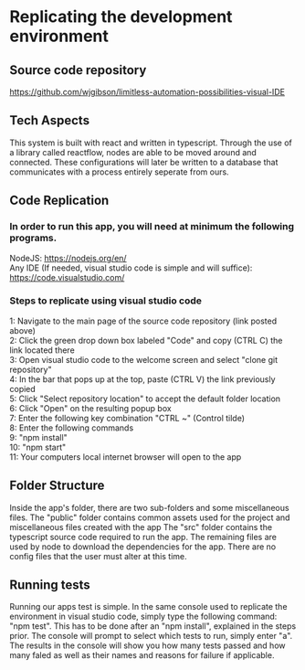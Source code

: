 # Replicating the development environment

## Source code repository
https://github.com/wjgibson/limitless-automation-possibilities-visual-IDE

## Tech Aspects
This system is built with react and written in typescript. Through the use of a library called reactflow, nodes are able to be moved around and connected.
These configurations will later be written to a database that communicates with a process entirely seperate from ours.

## Code Replication
### In order to run this app, you will need at minimum the following programs.
NodeJS: https://nodejs.org/en/<br>
Any IDE (If needed, visual studio code is simple and will suffice): https://code.visualstudio.com/

### Steps to replicate using visual studio code
1: Navigate to the main page of the source code repository (link posted above) <br>
2: Click the green drop down box labeled "Code" and copy (CTRL C) the link located there<br>
3: Open visual studio code to the welcome screen and select "clone git repository"<br>
4: In the bar that pops up at the top, paste (CTRL V) the link previously copied<br>
5: Click "Select repository location" to accept the default folder location<br>
6: Click "Open" on the resulting popup box<br>
7: Enter the following key combination "CTRL ~" (Control tilde)<br>
8: Enter the following commands<br>
9: "npm install"<br>
10: "npm start"<br>
11: Your computers local internet browser will open to the app

## Folder Structure
Inside the app's folder, there are two sub-folders and some miscellaneous files. The "public" folder contains common assets used for the project and miscellaneous files created with the app
The "src" folder contains the typescript source code required to run the app. The remaining files are used by node to download the dependencies for the app. There are no
config files that the user must alter at this time.

## Running tests
Running our apps test is simple. In the same console used to replicate the environment in visual studio code, simply type the following command: "npm test". This
has to be done after an "npm install", explained in the steps prior. The console will prompt to select which tests to run, simply enter "a". 
The results in the console will show you how many tests passed and how many faled as well as their names and reasons for failure if applicable.


